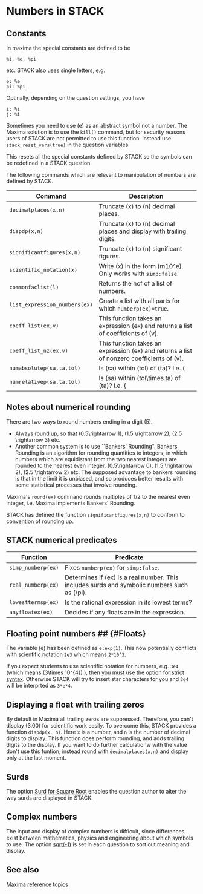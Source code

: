 # Numbers in STACK #

## Constants ##

In maxima the special constants are defined to be

    %i, %e, %pi

etc.   STACK also uses single letters, e.g.

    e: %e
    pi: %pi

Optinally, depending on the question settings, you have

    i: %i
    j: %i

Sometimes you need to use \(e\) as an abstract symbol not a number.
The Maxima solution is to use the `kill()` command, but for security reasons users of STACK are not permitted to use this function. Instead use `stack_reset_vars(true)` in the question variables.

This resets all the special constants defined by STACK so the symbols can be redefined in a STACK question.

The following commands which are relevant to manipulation of numbers are defined by STACK.

| Command                         | Description
| ------------------------------- | ---------------------------------------------------------------------------------------------------------------------------------------------------------------------------------------------------------------------------------------------------------------------------------------------------------------------------------------------
| `decimalplaces(x,n)`            | Truncate \(x\) to \(n\) decimal places.
| `dispdp(x,n)`                   | Truncate \(x\) to \(n\) decimal places and display with trailing digits.
| `significantfigures(x,n)`       | Truncate \(x\) to \(n\) significant figures.
| `scientific_notation(x)`        | Write \(x\) in the form \(m10^e\).   Only works with `simp:false`.
| `commonfaclist(l)`              | Returns the hcf of a list of numbers.
| `list_expression_numbers(ex)`   | Create a list with all parts for which `numberp(ex)=true`.
| `coeff_list(ex,v)`              | This function takes an expression \(ex\) and returns a list of coefficients of \(v\).
| `coeff_list_nz(ex,v)`           | This function takes an expression \(ex\) and returns a list of nonzero coefficients of \(v\).
| `numabsolutep(sa,ta,tol)`       | Is \(sa\) within \(tol\) of \(ta\)? I.e. \( |sa-ta|<tol \)  
| `numrelativep(sa,ta,tol)`       | Is \(sa\) within \(tol\times ta\) of \(ta\)? I.e. \( |sa-ta|<tol\times ta \).  

## Notes about numerical rounding ##

There are two ways to round numbers ending in a digit \(5\).  
* Always round up, so that \(0.5\rightarrow 1\), \(1.5 \rightarrow 2\), \(2.5 \rightarrow 3\) etc.
* Another common system is to use ``Bankers' Rounding". Bankers Rounding is an algorithm for rounding quantities to integers, in which numbers which are equidistant from the two nearest integers are rounded to the nearest even integer. \(0.5\rightarrow 0\), \(1.5 \rightarrow 2\), \(2.5 \rightarrow 2\) etc.  The supposed advantage to bankers rounding is that in the limit it is unbiased, and so produces better results with some statistical processes that involve rounding.

Maxima's `round(ex)` command rounds multiples of 1/2 to the nearest even integer, i.e. Maxima implements Bankers' Rounding.

STACK has defined the function `significantfigures(x,n)` to conform to convention of rounding up.

## STACK numerical predicates ##

| Function                  | Predicate
| ------------------------- | ----------------------------------------------------------------------------------------------------------------------------------------------------------------------------------------------------
| `simp_numberp(ex)`        | Fixes `numberp(ex)` for `simp:false`.
| `real_numberp(ex)`        | Determines if \(ex\) is a real number.  This includes surds and symbolic numbers such as \(\pi\).
| `lowesttermsp(ex)`        | Is the rational expression in its lowest terms?
| `anyfloatex(ex)`          | Decides if any floats are in the expression.


## Floating point numbers ## {#Floats}

The variable \(e\) has been defined as `e:exp(1)`.  This now potentially conflicts with scientific notation `2e3` which means `2*10^3`.    

If you expect students to use scientific notation for numbers, e.g. `3e4` (which means \(3\times 10^{4}\) ), then you must use the [option for strict syntax](../Authoring/Inputs.md#Strict_Syntax).  Otherwise STACK will try to insert star characters for you and `3e4` will be interprted as `3*e*4`.

## Displaying a float with trailing zeros ##

By default in Maxima all trailing zeros are suppressed.  Therefore, you can't display \(3.00\) for scientific work easily.  To overcome this, STACK provides a function `dispdp(x, n)`.  Here `x` is a number, and `n` is the number of decimal digits to display.  This function does perform rounding, and adds trailing digits to the display.  If you want to do further calculationw with the value don't use this funtion, instead round with `decimalplaces(x,n)` and display only at the last moment.

## Surds ##

The option [Surd for Square Root](../Authoring/Options.md#surd) enables the question author to alter the way surds are displayed in STACK.


## Complex numbers ##

The input and display of complex numbers is difficult, since differences exist between mathematics, physics and engineering about which symbols to use.
The option [sqrt(-1)](../Authoring/Options.md#sqrt_minus_one) is set in each question to sort out meaning and display.

## See also

[Maxima reference topics](index.md#reference)
